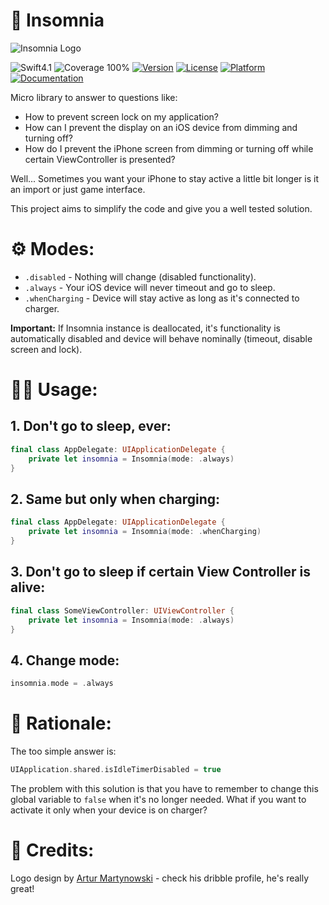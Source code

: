 🌃 Insomnia
===========

![Insomnia Logo](Insomnia.jpg)

![Swift4.1](https://img.shields.io/badge/%20in-swift%205.0-orange.svg)
![Coverage 100%](https://img.shields.io/badge/coverage-100%25-green.svg)
[![Version](https://img.shields.io/cocoapods/v/Insomnia.svg?style=flat)](http://cocoadocs.org/docsets/Insomnia)
[![License](https://img.shields.io/cocoapods/l/Insomnia.svg?style=flat)](http://cocoadocs.org/docsets/Insomnia)
[![Platform](https://img.shields.io/cocoapods/p/Insomnia.svg?style=flat)](http://cocoadocs.org/docsets/Insomnia)
[![Documentation](https://img.shields.io/cocoapods/metrics/doc-percent/Insomnia.svg?style=flat)](http://cocoadocs.org/docsets/Insomnia)

Micro library to answer to questions like:

- How to prevent screen lock on my application?
- How can I prevent the display on an iOS device from dimming and turning off?
- How do I prevent the iPhone screen from dimming or turning off while certain ViewController is presented?

Well... Sometimes you want your iPhone to stay active a little bit longer is it an import or just game interface.

This project aims to simplify the code and give you a well tested solution.

⚙ Modes:
========

- `.disabled` - Nothing will change (disabled functionality).
- `.always` - Your iOS device will never timeout and go to sleep.
- `.whenCharging` - Device will stay active as long as it's connected to charger.

**Important:** If Insomnia instance is deallocated, it's functionality is automatically disabled and device will behave nominally (timeout, disable screen and lock).


👨‍💻 Usage:
=========

## 1. Don't go to sleep, ever:

```swift
final class AppDelegate: UIApplicationDelegate {
	private let insomnia = Insomnia(mode: .always)
}

```

## 2. Same but only when charging:

```swift
final class AppDelegate: UIApplicationDelegate {
	private let insomnia = Insomnia(mode: .whenCharging)
}
```

## 3. Don't go to sleep if certain View Controller is alive:

```swift
final class SomeViewController: UIViewController {
	private let insomnia = Insomnia(mode: .always)
}
```

## 4. Change mode:

```swift
insomnia.mode = .always
```

🤔 Rationale:
=============

The too simple answer is:

```swift
UIApplication.shared.isIdleTimerDisabled = true
```

The problem with this solution is that you have to remember to change this global variable to `false` when it's no longer needed. 
What if you want to activate it only when your device is on charger? 

👏 Credits:
===========


Logo design by [Artur Martynowski](https://dribbble.com/artur-martynowski) - check his dribble profile, he's really great!
